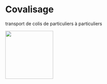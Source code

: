 # Covalisage
transport de colis de particuliers à particuliers 


  <img src="https://i.ibb.co/vXQ3kbh/1.png" width="150">


